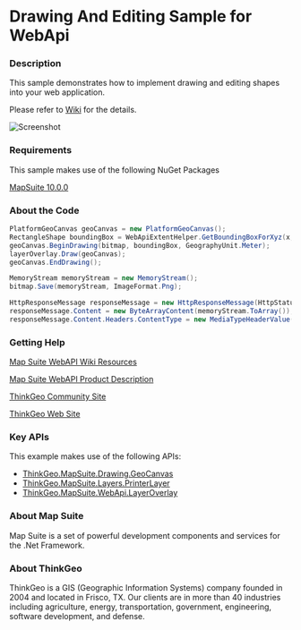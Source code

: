 # Drawing And Editing Sample for WebApi

### Description

This sample demonstrates how to implement drawing and editing shapes into your web application.

Please refer to [Wiki](http://wiki.thinkgeo.com/wiki/map_suite_web_for_webapi) for the details.

![Screenshot](https://github.com/ThinkGeo/DrawingAndEditingSample-ForWebApi/blob/master/ScreenShot.png)

### Requirements
This sample makes use of the following NuGet Packages

[MapSuite 10.0.0](https://www.nuget.org/packages?q=ThinkGeo)

### About the Code
```csharp
PlatformGeoCanvas geoCanvas = new PlatformGeoCanvas();
RectangleShape boundingBox = WebApiExtentHelper.GetBoundingBoxForXyz(x, y, z, GeographyUnit.Meter);
geoCanvas.BeginDrawing(bitmap, boundingBox, GeographyUnit.Meter);
layerOverlay.Draw(geoCanvas);
geoCanvas.EndDrawing();

MemoryStream memoryStream = new MemoryStream();
bitmap.Save(memoryStream, ImageFormat.Png);

HttpResponseMessage responseMessage = new HttpResponseMessage(HttpStatusCode.OK);
responseMessage.Content = new ByteArrayContent(memoryStream.ToArray());
responseMessage.Content.Headers.ContentType = new MediaTypeHeaderValue("image/png");
```
### Getting Help

[Map Suite WebAPI Wiki Resources](http://wiki.thinkgeo.com/wiki/map_suite_web_for_webapi)

[Map Suite WebAPI Product Description](https://thinkgeo.com/ui-controls#web-platforms)

[ThinkGeo Community Site](http://community.thinkgeo.com/)

[ThinkGeo Web Site](http://www.thinkgeo.com)

### Key APIs
This example makes use of the following APIs:

- [ThinkGeo.MapSuite.Drawing.GeoCanvas](http://wiki.thinkgeo.com/wiki/api/thinkgeo.mapsuite.drawing.geocanvas)
- [ThinkGeo.MapSuite.Layers.PrinterLayer](http://wiki.thinkgeo.com/wiki/api/thinkgeo.mapsuite.layers.printerlayer)
- [ThinkGeo.MapSuite.WebApi.LayerOverlay](http://wiki.thinkgeo.com/wiki/api/thinkgeo.mapsuite.webapi.layeroverlay)

### About Map Suite
Map Suite is a set of powerful development components and services for the .Net Framework.

### About ThinkGeo
ThinkGeo is a GIS (Geographic Information Systems) company founded in 2004 and located in Frisco, TX. Our clients are in more than 40 industries including agriculture, energy, transportation, government, engineering, software development, and defense.
